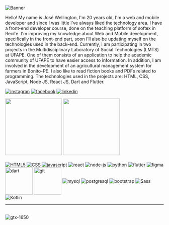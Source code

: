 
![Banner](https://github.com/wellington067/wellington067/assets/109475692/94489891-1789-4e80-8e7b-67413cc0fbe2)

<p>Hello! My name is José Wellington, I'm 20 years old, I'm a web and mobile developer and since I was little I've always liked the technology area. I have a front-end developer course, done on the teaching platform of softex in Recife. I'm improving my knowledge about Web and Mobile development, specifically in the front-end part, soon I'll also be updating myself on the technologies used in the back-end. Currently, I am participating in two projects in the Multidisciplinary Laboratory of Social Technologies (LMTS) at UFAPE. One of them consists of an application to help the academic community of UFAPE to have easier access to information. In addition, I am involved in the development of an agricultural management system for farmers in Bonito-PE. I also like to read fiction books and PDFs related to programming.  The technologies used in the projects are: HTML, CSS, JavaScript, Node JS, React JS, Dart and Flutter.</p>

[![instagran](https://img.shields.io/badge/Instagram-E4405F?style=for-the-badge&logo=instagram&logoColor=white)](https://instagram.com/wellington_de_franca)
[![facebook](https://img.shields.io/badge/Facebook-1877F2?style=for-the-badge&logo=facebook&logoColor=white)](https://www.facebook.com/wellington_de_franca)
[![linkedin](https://img.shields.io/badge/LinkedIn-0077B5?style=for-the-badge&logo=linkedin&logoColor=white)](https://www.linkedin.com/in/josé-wellington-de-frança-da-costa)

<!-- [![portfólio](https://github-production-user-asset-6210df.s3.amazonaws.com/109475692/266388324-6fe31e83-8bf1-4c41-ba36-a66624876ca5.png)](https://wellington067.github.io) -->

<div>
        <img height="180em" src="https://github-readme-stats-pi-liard.vercel.app/api?username=wellington067&show_icons=true&theme=tokyonight" alt="">
        <img height="180em" src="https://github-readme-stats-pi-liard.vercel.app/api/top-langs/?username=wellington067&layout=compact&langs_count=6&theme=tokyonight" alt="">
</div>

<div style="display: inline-block"><br/>
  <img align= "center" alt= "HTML5" src= "https://img.shields.io/badge/HTML5-E34F26?style=for-the-badge&logo=html5&logoColor=white">
  <img align= "center" alt="CSS" src="https://img.shields.io/badge/CSS3-1572B6?style=for-the-badge&logo=css3&logoColor=white">
  <img align= "center" alt= "javascript" src= "https://img.shields.io/badge/JavaScript-F7DF1E?style=for-the-badge&logo=javascript&logoColor=black">
  <img align= "center" alt= "react" src= "https://img.shields.io/badge/React-20232A?style=for-the-badge&logo=react&logoColor=61DAFB">
  <img align= "center" alt= "node-js" src= "https://img.shields.io/badge/Node.js-43853D?style=for-the-badge&logo=node.js&logoColor=black">
  <img align= "center" alt= "python" src= "https://img.shields.io/badge/Python-14354C?style=for-the-badge&logo=python&logoColor=white">
  <img align= "center" alt= "flutter" src= "https://img.shields.io/badge/Flutter-02569B?style=for-the-badge&logo=flutter&logoColor=white">
  <img align= "center" alt= "figma" src= "https://img.shields.io/badge/Figma-F24E1E?style=for-the-badge&logo=figma&logoColor=white">
  <img align= "center" width=87px alt= "dart" src= "https://img.shields.io/badge/Dart-0175C2?style=for-the-badge&logo=dart&logoColor=white">
  <img align= "center" width=87px alt= "git" src= "https://img.shields.io/badge/GIT-E44C30?style=for-the-badge&logo=git&logoColor=white">
  <img align= "center" alt= "mysql" src= "https://img.shields.io/badge/MySQL-005C84?style=for-the-badge&logo=mysql&logoColor=white">
  <img align= "center" alt= "postgresql" src= "https://img.shields.io/badge/PostgreSQL-316192?style=for-the-badge&logo=postgresql&logoColor=white">
  <img align= "center" alt= "bootstrap" src= "https://img.shields.io/badge/Bootstrap-563D7C?style=for-the-badge&logo=bootstrap&logoColor=white">
  <img align= "center" alt= "Sass" src= "https://img.shields.io/badge/Sass-CC6699?style=for-the-badge&logo=sass&logoColor=white">
  <img align= "center" alt= "Kotlin" src= "https://img.shields.io/badge/Kotlin-0095D5?&style=for-the-badge&logo=kotlin&logoColor=white">

<!--  <img align= "center" alt= "java" src= "https://img.shields.io/badge/Java-ED8B00?style=for-the-badge&logo=openjdk&logoColor=black">
  <img align= "center" alt= "spring" src= "https://img.shields.io/badge/Spring-6DB33F?style=for-the-badge&logo=spring&logoColor=black">
  <img align= "center" alt= "laravel" top= "1000px" src= "https://img.shields.io/badge/Laravel-FF2D20?style=for-the-badge&logo=laravel&logoColor=white">
  <img align= "center" width= "100px" alt= "electron" src= "https://www.vozidea.com/wp-content/uploads/2018/08/electron-framework.png"> 
  <img align= "center" width= "90px" alt= "ionic" src= "https://img.shields.io/badge/Ionic-3880FF?style=for-the-badge&logo=ionic&logoColor=white">
  <img align= "center" alt= "mongodb" src= "https://img.shields.io/badge/MongoDB-4EA94B?style=for-the-badge&logo=mongodb&logoColor=gray">
  <img align= "center" alt= "mariadb" src= "https://img.shields.io/badge/MariaDB-003545?style=for-the-badge&logo=mariadb&logoColor=white">
  <img align= "center" alt= "jquery" src= "https://img.shields.io/badge/jQuery-0769AD?style=for-the-badge&logo=jquery&logoColor=white">
  <img align= "center" alt= "angular" src= "https://img.shields.io/badge/Angular-DD0031?style=for-the-badge&logo=angular&logoColor=white">
  <img align= "center" alt= "vuejs" src= "https://img.shields.io/badge/Vue.js-35495E?style=for-the-badge&logo=vue.js&logoColor=4FC08D">
  <img align= "center" alt= "php" src= "https://img.shields.io/badge/PHP-777BB4?style=for-the-badge&logo=php&logoColor=white"> -->
  <br/>
  <hr/>
  <br/>
   <img align= "center" alt= "gtx-1650" src= "https://img.shields.io/badge/NVIDIA-GTX1650-76B900?style=for-the-badge&logo=nvidia&logoColor=white">
    
<div/>
